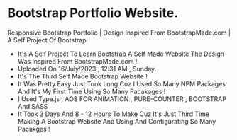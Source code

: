 # Bootstrap Portfolio Website.

Responsive Bootstrap Portfolio | Design Inspired From BootstrapMade.com | A Self Project Of Bootstrap

- It's A Self Project To Learn Bootstrap A Self Made Website The Design Was Inspired From BootstrapMade.com !
- Uploaded On 16/July/2023 , 12:31 AM , Sunday.
- It's The Third Self Made Bootstrap Website !
- It Was Pretty Easy Just Took Long Cuz I Used So Many NPM Packages And It's My First Time Using So Many Pacakages !
- I Used Type.js , AOS FOR ANIMATION , PURE-COUNTER , BOOTSTRAP And SASS 
- It Took 3 Days And 8 - 12 Hours To Make Cuz It's Just Third Time Making A Bootstrap Website And Using And Configurating So Many Pacakges !
